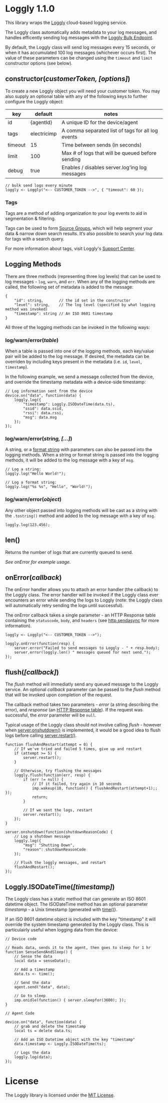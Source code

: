 # Loggly 1.1.0

This library wraps the [Loggly](http://www.loggly.com) cloud-based logging service.

The Loggly class automatically adds metadata to your log messages, and handles efficently sending log messages with the [Loggly Bulk Endpoint](https://www.loggly.com/docs/http-bulk-endpoint/).

By default, the Loggly class will send log messages every 15 seconds, or when it has accumulated 100 log messages (whichever occurs first). The value of these parameters can be changed using the `timeout` and `limit` constructor options (see below).

## constructor(*customerToken, [options]*)
To create a new Loggly object you will need your customer token. You may also supply an optional table with any of the following keys to further configure the Loggly object:

| key     | default     | notes                                             |
| ------- | ----------- | ------------------------------------------------- |
| id      | {agentId}   | A unique ID for the device/agent                  |
| tags    | electricimp | A comma separated list of tags for all log events |
| timeout | 15          | Time between sends (in seconds)                   |
| limit   | 100         | Max # of logs that will be queued before sending  |
| debug   | true        | Enables / disables server.log'ing log messages    |

```squirrel
// bulk send logs every minute
loggly <- Loggly("<-- CUSTOMER_TOKEN -->", { "timeout": 60 });
```

### Tags

Tags are a method of adding organization to your log events to aid in segmentation & filtering.

Tags can be used to form [Source Groups](https://www.loggly.com/docs/source-groups/), which will help segment your data & narrow down search results. It’s also possible to search your log data for tags with a search query.

For more information about tags, visit Loggly's [Support Center](https://www.loggly.com/docs/tags/).

## Logging Methods

There are three methods (representing three log levels) that can be used to log messages - `log`, `warn`, and `err`. When any of the logging methods are called, the following set of metadata is added to the message:

```squirrel
{
    "id": string,       // the id set in the constructor
    "level": string,    // The log level (specified by what logging method was invoked)
    "timestamp": string // An ISO 8601 timestamp
}
```

All three of the logging methods can be invoked in the following ways:

### log/warn/error(*table*)

When a table is passed into one of the logging methods, each key/value pair will be added to the log message. If desired, the metadata can be overriden by including keys present in the metadata (i.e. `id`, `level`, `timestamp`).

In the following example, we send a message collected from the device, and override the timestamp metadata with a device-side timestamp:

```squirrel
// Log information sent from the device
device.on("data", function(data) {
    loggly.log({
        "timestamp": Loggly.ISODateTime(data.ts),
        "ssid": data.ssid,
        "rssi": data.rssi,
        "msg": data.msg
    });
});
```

### log/warn/error(*string, [...]*)

A string, or a [format string](https://electricimp.com/docs/squirrel/string/format/) with parameters can also be passed into the logging methods. When a string or format string is passed into the logging methods, it will be added to the log message with a key of `msg`.

```squirrel
// Log a string:
loggly.log("Hello World!");

// Log a format string:
loggly.log("%s %s", "Hello", "World!");
```

### log/warn/error(*object*)

Any other object passed into logging methods will be cast as a string with the `.tostring()` method and added to the log message with a key of `msg`.

```squirrel
loggly.log(123.456);
```

## len()

Returns the number of logs that are currently queued to send.

*See onError for example usage.*

## onError(*callback*)

The onError handler allows you to attach an error handler (the callback) to the Loggly class. The error handler will be invoked if the Loggly class ever encounters an error while sending the logs to Loggly (note: the Loggly class will automatically retry sending the logs until successful).

The onError callback takes a single parameter - an HTTP Response table containing the `statuscode`, `body`, and `headers` (see [http.sendasync](https://electricimp.com/docs/api/httprequest/sendasync/) for more information).

```squirrel
loggly <- Loggly("<-- CUSTOMER_TOKEN -->");

loggly.onError(function(resp) {
    server.error("Failed to send messages to Loggly - " + resp.body);
    server.error(loggly.len() " messages queued for next send.");
});
```

## flush(*[callback]*)

The *flush* method will immediatly send any queued message to the Loggly service. An optional *callback* parameter can be passed to the *flush* method that will be invoked upon completion of the request.

The callback method takes two parameters - *error* (a string describing the error), and *response* (an [HTTP Response table](https://electricimp.com/docs/api/httprequest/sendasync/)). If the request was successful, the *error* parameter will be `null`.

Typical usage of the Loggly class should not involve calling *flush* - however when [server.onshutdown()](https://electricimp.com/docs/api/server/onshutdown/) is implemented, it would be a good idea to flush logs before calling [server.restart()](https://electricimp.com/docs/api/server/restart/).

```squirrel
function flushAndRestart(attempt = 0) {
    // If we've tried and failed 5 times, give up and restart
    if (attempt >= 5) {
        server.restart();
    }

    // Otherwise, try flushing the messages
    loggly.flush(function(err, resp) {
        if (err != null) {
            // If it failed, try again in 10 seconds
            imp.wakeup(10, function() { flushAndRestart(attempt+1);; });
            return;
        }

        // If we sent the logs, restart
        server.restart();
    });
}

server.onshutdown(function(shutdownReasonCode) {
    // Log a shutdown message
    loggly.log({
        "msg": "Shutting Down",
        "reason": shutdownReasonCode
    });

    // Flush the loggly messages, and restart
    flushAndRestart();
});
```

## Loggly.ISODateTime(*[timestamp]*)

The Loggly class has a static method that can generate an ISO 8601 datetime object. The ISODateTime method has an optional parameter *timestamp* - a Unix timestamp (generated with [time()](https://electricimp.com/docs/squirrel/system/time/)).

If an ISO 8601 datetime object is included with the key "timestamp" it will override the system timestamp generated by the Loggly class. This is particulairly useful when logging data from the device:

```squirrel
// Device code

// Reads data, sends it to the agent, then goes to sleep for 1 hr
function SenseSendAndSleep() {
    // Sense the data
    local data = senseData();

    // Add a timestamp
    data.ts <- time();

    // Send the data
    agent.send("data", data);

    // Go to sleep
    imp.onidle(function() { server.sleepfor(3600); });
}
```

```squirrel
// Agent Code

device.on("data", function(data) {
    // grab and delete the timestamp
    local ts = delete data.ts;

    // Add an ISO Datetime object with the key "timestamp"
    data.timestamp <- Loggly.ISODateTime(ts);

    // Logs the data
    loggly.log(data);
});
```

# License

The Loggly library is licensed under the [MIT License](./LICENSE).
